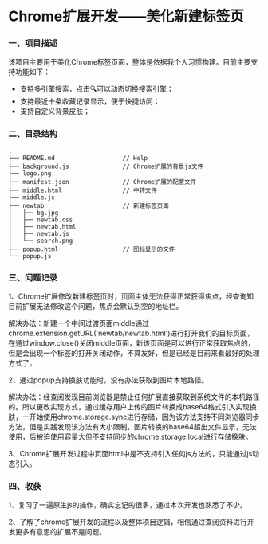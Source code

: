 <!--
 * @Descripttion: 
 * @Author: quguoliang
 * @Date: 2019-11-27 10:31:39
 * @LastEditors: quguoliang
 * @LastEditTime: 2019-11-27 11:25:22
 -->
# Chrome扩展开发——美化新建标签页

### 一、项目描述
该项目主要用于美化Chrome标签页面，整体是依据我个人习惯构建。目前主要支持功能如下：
- 支持多引擎搜索，点击🔍可以动态切换搜索引擎；
- 支持最近十条收藏记录显示，便于快捷访问；
- 支持自定义背景皮肤；


### 二、目录结构
```
.
├── README.md                   // Help
├── background.js               // Chrome扩展的背景js文件
├── logo.png
├── manifest.json               // Chrome扩展的配置文件
├── middle.html                 // 中转文件
├── middle.js
├── newtab                      // 新建标签页面
│   ├── bg.jpg
│   ├── newtab.css
│   ├── newtab.html
│   ├── newtab.js
│   └── search.png
├── popup.html                  // 图标显示的文件
└── popup.js                
```
### 三、问题记录
1、Chrome扩展修改新建标签页时，页面主体无法获得正常获得焦点，经查询知目前扩展无法修改这个问题，焦点会默认到空的地址栏。

解决办法：新建一个中间过渡页面middle通过chrome.extension.getURL('newtab/newtab.html')进行打开我们的目标页面，在通过window.close()关闭middle页面，新该页面是可以进行正常获取焦点的，但是会出现一个标签的打开关闭动作，不算友好，但是已经是目前来看最好的处理方式了。


2、通过popup支持换肤功能时，没有办法获取到图片本地路径。

解决办法：经查阅发现目前浏览器是禁止任何扩展直接获取到系统文件的本机路径的。所以更改实现方式，通过缓存用户上传的图片转换成base64格式引入实现换肤，一开始使用chrome.storage.sync进行存储，因为该方法支持不同浏览器同步方法，但是实践发现该方法有大小限制，图片转换的base64超出文件显示，无法使用，后被迫使用容量大但不支持同步的chrome.storage.local进行存储换肤。


3、Chrome扩展开发过程中页面html中是不支持引入任何js方法的，只能通过js动态引入。

### 四、收获

1、复习了一遍原生js的操作，确实忘记的很多，通过本次开发也熟悉了不少。

2、了解了chrome扩展开发的流程以及整体项目逻辑，相信通过查阅资料进行开发更多有意思的扩展不是问题。